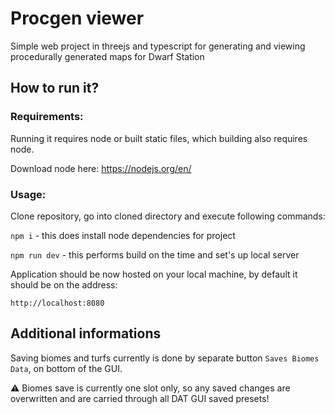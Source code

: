 # Procgen viewer
Simple web project in threejs and typescript for generating and viewing procedurally generated maps for Dwarf Station

## How to run it?

### Requirements:
Running it requires node or built static files, which building also requires node.

Download node here: https://nodejs.org/en/

### Usage: 

Clone repository, go into cloned directory and execute following commands:

`npm i` - this does install node dependencies for project

`npm run dev` - this performs build on the time and set's up local server 

Application should be now hosted on your local machine, by default it should be on the address:

`http://localhost:8080`

## Additional informations

Saving biomes and turfs currently is done by separate button `Saves Biomes Data`, on bottom of the GUI. 

:warning: Biomes save is currently one slot only, so any saved changes are overwritten and are carried through all DAT GUI saved presets!
